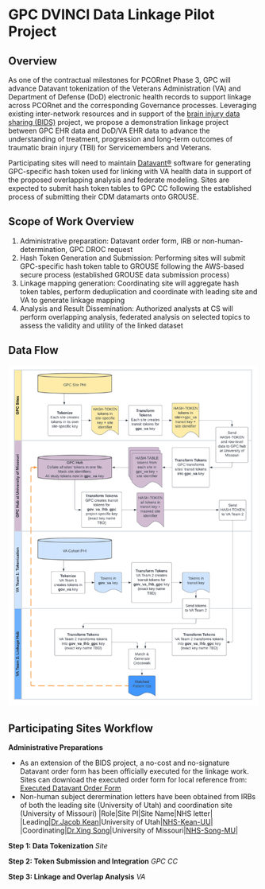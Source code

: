 # GPC DVINCI Data Linkage Pilot Project
## Overview
As one of the contractual milestones for PCORnet Phase 3, GPC will advance Datavant tokenization of the Veterans Administration (VA) and Department of Defense (DoD) electronic health records to support linkage across PCORnet and the corresponding Governance processes. Leveraging existing inter-network resources and in support of the [brain injury data sharing (BIDS)](doc/GPC_LEC_2022_BIDS-VA-Linkage.pptx) project, we propose a demonstration linkage project between GPC EHR data and DoD/VA EHR data to advance the understanding of treatment, progression and long-term outcomes of traumatic brain injury (TBI) for Servicemembers and Veterans.  

Participating sites will need to maintain [Datavant®](https://datavant.com/) software for generating GPC-specific hash token used for linking with VA health data in support of the proposed overlapping analysis and federate modeling. Sites are expected to submit hash token tables to GPC CC following the established process of submitting their CDM datamarts onto GROUSE. 

## Scope of Work Overview
1. Administrative preparation: Datavant order form, IRB or non-human-determination, GPC DROC request
2. Hash Token Generation and Submission: Performing sites will submit GPC-specific hash token table to GROUSE following the AWS-based secure process (established GROUSE data submission process)
3. Linkage mapping generation: Coordinating site will aggregate hash token tables, perform deduplication and coordinate with leading site and VA to generate linkage mapping
4. Analysis and Result Dissemination: Authorized analysts at CS will perform overlapping analysis, federated analysis on selected topics to assess the validity and utility of the linked dataset

## Data Flow
![dataflow](res/GPC%20-%20VA%20Linkage%20%20-%20Option%201_%20GPC%20gets%20crosswalk%20FINAL.png)

## Participating Sites Workflow
**Administrative Preparations**
- As an extension of the BIDS project, a no-cost and no-signature Datavant order form has been officially executed for the linkage work. Sites can download the executed order form for local reference from: [Executed Datavant Order Form](doc/Final%20BIDS%20DaVINCI%20GPC%20Linkage%20Order%20Form_v2%20(002)%20FE.pdf)
- Non-human subject derermination letters have been obtained from IRBs of both the leading site (University of Utah) and coordination site (University of Missouri)
|Role|Site PI|Site Name|NHS letter|
|Leading|[Dr.Jacob Kean]()|University of Utah|[NHS-Kean-UU](doc/NHS-Kean-UU.pdf)|
|Coordinating|[Dr.Xing Song]()|University of Missouri|[NHS-Song-MU]()|

**Step 1: Data Tokenization**
*Site*

**Step 2: Token Submission and Integration**
*GPC CC*

**Step 3: Linkage and Overlap Analysis**
*VA*






